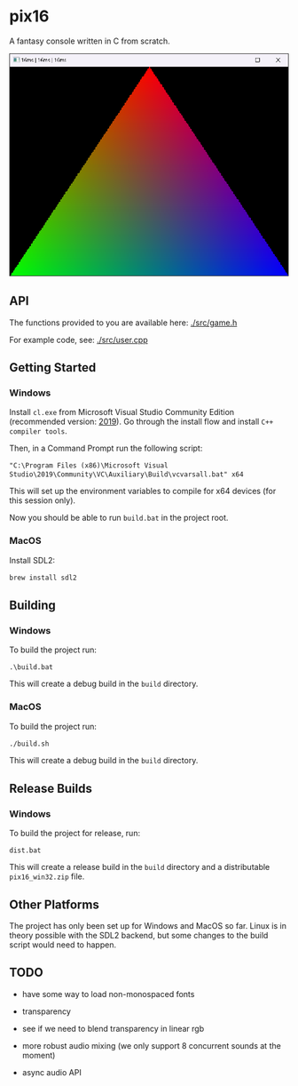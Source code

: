 # pix16

A fantasy console written in C from scratch.

<img src="./assets/demo.png" style="image-rendering:pixelated;" width="648" />

## API

The functions provided to you are available here: [./src/game.h](./src/game.h)

For example code, see: [./src/user.cpp](./src/user.cpp)

## Getting Started

### Windows

Install `cl.exe` from Microsoft Visual Studio Community Edition (recommended version: [2019](https://visualstudio.microsoft.com/vs/older-downloads/)).
Go through the install flow and install `C++ compiler tools`.

Then, in a Command Prompt run the following script:

```batch
"C:\Program Files (x86)\Microsoft Visual Studio\2019\Community\VC\Auxiliary\Build\vcvarsall.bat" x64
```

This will set up the environment variables to compile for x64 devices (for this session only).

Now you should be able to run `build.bat` in the project root.

### MacOS

Install SDL2:

```bash
brew install sdl2
```

## Building

### Windows

To build the project run:

```batch
.\build.bat
```

This will create a debug build in the `build` directory.

### MacOS

To build the project run:
```bash
./build.sh
```

This will create a debug build in the `build` directory.

## Release Builds

### Windows

To build the project for release, run:

```batch
dist.bat
```

This will create a release build in the `build` directory and a distributable `pix16_win32.zip` file.


## Other Platforms

The project has only been set up for Windows and MacOS so far. Linux is in theory possible with the SDL2 backend, but some changes to the build script would need to happen.

## TODO

- have some way to load non-monospaced fonts
- transparency
- see if we need to blend transparency in linear rgb

- more robust audio mixing (we only support 8 concurrent sounds at the moment)
- async audio API

